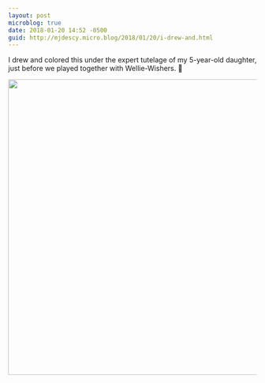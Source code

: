 ```yaml
---
layout: post
microblog: true
date: 2018-01-20 14:52 -0500
guid: http://mjdescy.micro.blog/2018/01/20/i-drew-and.html
---
```

I drew and colored this under the expert tutelage of my 5-year-old daughter, just before we played together with Wellie-Wishers. 🎨

<img src="http://mjdescy.micro.blog/uploads/2018/ce86c63be4.jpg" width="600" height="599" />
